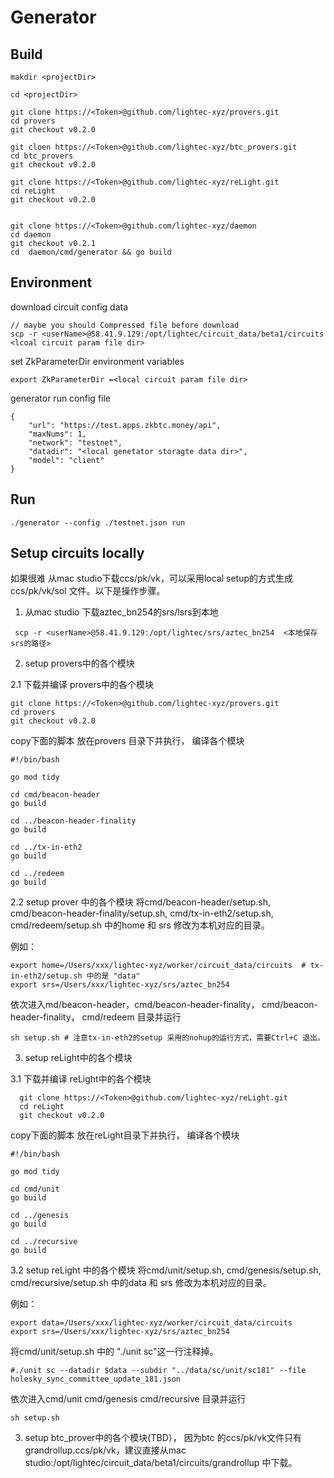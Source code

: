 # Generator

## Build

    makdir <projectDir>

    cd <projectDir>

    git clone https://<Token>@github.com/lightec-xyz/provers.git
    cd provers
    git checkout v0.2.0   

    git cloen https://<Token>@github.com/lightec-xyz/btc_provers.git
    cd btc_provers
    git checkout v0.2.0  

    git clone https://<Token>@github.com/lightec-xyz/reLight.git
    cd reLight
    git checkout v0.2.0  


    git clone https://<Token>@github.com/lightec-xyz/daemon
    cd daemon
    git checkout v0.2.1
    cd  daemon/cmd/generator && go build

## Environment

download circuit config data

    // maybe you should Compressed file before download
    scp -r <userName>@58.41.9.129:/opt/lightec/circuit_data/beta1/circuits <lcoal circuit param file dir>

set ZkParameterDir environment variables

    export ZkParameterDir =<local circuit param file dir>

generator run config file

    {
        "url": "https://test.apps.zkbtc.money/api",
        "maxNums": 1,
        "network": "testnet",
        "datadir": "<local genetator storagte data dir>",
        "model": "client"
    }

## Run

    ./generator --config ./testnet.json run


## Setup circuits locally
如果很难 从mac studio下载ccs/pk/vk，可以采用local setup的方式生成ccs/pk/vk/sol 文件。以下是操作步骤。

1. 从mac studio 下载aztec_bn254的srs/lsrs到本地
```
 scp -r <userName>@58.41.9.129:/opt/lightec/srs/aztec_bn254  <本地保存srs的路径>
```

2. setup provers中的各个模块

2.1 下载并编译 provers中的各个模块

```
git clone https://<Token>@github.com/lightec-xyz/provers.git
cd provers 
git checkout v0.2.0
```

copy下面的脚本 放在provers 目录下并执行， 编译各个模块
```
#!/bin/bash

go mod tidy

cd cmd/beacon-header
go build

cd ../beacon-header-finality
go build

cd ../tx-in-eth2
go build

cd ../redeem
go build 

```

2.2 setup prover 中的各个模块
将cmd/beacon-header/setup.sh, cmd/beacon-header-finality/setup.sh, cmd/tx-in-eth2/setup.sh, cmd/redeem/setup.sh 中的home 和 srs 修改为本机对应的目录。

例如：
```
export home=/Users/xxx/lightec-xyz/worker/circuit_data/circuits  # tx-in-eth2/setup.sh 中的是 "data"
export srs=/Users/xxx/lightec-xyz/srs/aztec_bn254
```

依次进入md/beacon-header，cmd/beacon-header-finality， cmd/beacon-header-finality， cmd/redeem 目录并运行
```
sh setup.sh # 注意tx-in-eth2的setup 采用的nohup的运行方式，需要Ctrl+C 退出。
```

3. setup reLight中的各个模块

3.1 下载并编译 reLight中的各个模块

```
  git clone https://<Token>@github.com/lightec-xyz/reLight.git
  cd reLight
  git checkout v0.2.0  
```

copy下面的脚本 放在reLight目录下并执行， 编译各个模块
```
#!/bin/bash

go mod tidy

cd cmd/unit
go build

cd ../genesis
go build

cd ../recursive
go build

```
3.2 setup reLight 中的各个模块
将cmd/unit/setup.sh, cmd/genesis/setup.sh, cmd/recursive/setup.sh  中的data 和 srs 修改为本机对应的目录。

例如：
```
export data=/Users/xxx/lightec-xyz/worker/circuit_data/circuits
export srs=/Users/xxx/lightec-xyz/srs/aztec_bn254
```

将cmd/unit/setup.sh 中的 "./unit sc"这一行注释掉。 

```
#./unit sc --datadir $data --subdir "../data/sc/unit/sc181" --file holesky_sync_committee_update_181.json
```

依次进入cmd/unit cmd/genesis cmd/recursive 目录并运行
```
sh setup.sh 
```

3. setup btc_prover中的各个模块(TBD）， 因为btc 的ccs/pk/vk文件只有grandrollup.ccs/pk/vk，建议直接从mac studio:/opt/lightec/circuit_data/beta1/circuits/grandrollup 中下载。
   
   




